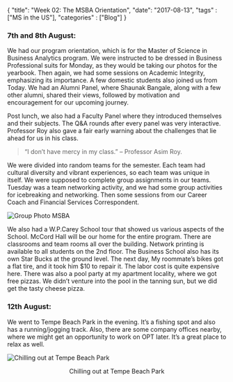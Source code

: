 {
    "title": "Week 02: The MSBA Orientation",
    "date": "2017-08-13",
    "tags" : ["MS in the US"],
    "categories" : ["Blog"]
}



###  7th and 8th August:

We had our program orientation, which is for the Master of Science in Business Analytics program. We were instructed to be dressed in Business Professional suits for Monday, as they would be taking our photos for the yearbook. Then again, we had some sessions on Academic Integrity, emphasizing its importance. A few domestic students also joined us from Today. We had an Alumni Panel, where Shaunak Bangale, along with a few other alumni, shared their views, followed by motivation and encouragement for our upcoming journey.

Post lunch, we also had a Faculty Panel where they introduced themselves and their subjects. The Q&A rounds after every panel was very interactive. Professor Roy also gave a fair early warning about the challenges that lie ahead for us in his class.

> “I don’t have mercy in my class.” – Professor Asim Roy.




We were divided into random teams for the semester. Each team had cultural diversity and vibrant experiences, so each team was unique in itself. We were supposed to complete group assignments in our teams. Tuesday was a team networking activity, and we had some group activities for icebreaking and networking. Then some sessions from our Career Coach and Financial Services Correspondent.

![Group Photo MSBA](/images/MSBA/2/DSC_0842.jpg)

We also had a W.P.Carey School tour that showed us various aspects of the School. McCord Hall will be our home for the entire program. There are classrooms and team rooms all over the building. Network printing is available to all students on the 2nd floor. The Business School also has its own Star Bucks at the ground level.
The next day, My roommate’s bikes got a flat tire, and it took him $10 to repair it. The labor cost is quite expensive here. There was also a pool party at my apartment locality, where we got free pizzas. We didn’t venture into the pool in the tanning sun, but we did get the tasty cheese pizza.

###  12th August:
We went to Tempe Beach Park in the evening. It’s a fishing spot and also has a running/jogging track. Also, there are some company offices nearby, where we might get an opportunity to work on OPT later. It’s a great place to relax as well.

![Chilling out at Tempe Beach Park](/images/MSBA/2/20170812_185902.jpg)
<center>Chilling out at Tempe Beach Park </center>
